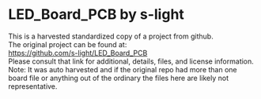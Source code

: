 
# LED_Board_PCB by s-light  
This is a harvested standardized copy of a project from github.  
The original project can be found at:  
https://github.com/s-light/LED_Board_PCB  
Please consult that link for additional, details, files, and license information.  
Note: It was auto harvested and if the original repo had more than one board file or anything out of the ordinary the files here are likely not representative.  
    